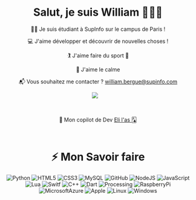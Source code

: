 <div align="center">
	<h1>Salut, je suis William 👋👨‍💻</h1>
	<p>👨‍🎓 Je suis étudiant à SupInfo sur le campus de Paris !</p>
	<p>💻 J'aime développer et découvrir de nouvelles choses !</p>
	<p>🏌️ J'aime faire du sport 🏃</p>
	<p>🌳 J'aime le calme</p>
	<p>📬 Vous souhaitez me contacter ? <a href="mailto:william.bergue@supinfo.com">william.bergue@supinfo.com</a></p>
	<p><a target="_blank"href="https://www.linkedin.com/in/bergue-william-supinfo/"><img src="https://img.shields.io/badge/linkedin-%230077B5.svg?&style=for-the-badge&logo=linkedin&logoColor=white" /></a>&nbsp;&nbsp;&nbsp;&nbsp;</p>
	<br>
	<p>👥 Mon copilot de Dev <a href="https://github.com/Eliftb186">Eli l'as 🂡</a> </p>
	<br>
	<h1>⚡ Mon Savoir faire</h1>
	<img src="https://img.shields.io/badge/-Python-black?style=flat-square&logo=Python" alt="Python">
	<img src="https://img.shields.io/badge/-HTML5-E34F26?style=flat-square&logo=html5&logoColor=white" alt="HTML5">
	<img src="https://img.shields.io/badge/-CSS3-1572B6?style=flat-square&logo=css3" alt="CSS3">
	<img src="https://img.shields.io/badge/-MySQL-03224C?style=flat-square&logo=mysql" alt="MySQL">
	<img src="https://img.shields.io/badge/-GitHub-181717?style=flat-square&logo=github" alt="GitHub">
	<img src="https://img.shields.io/badge/-Nodejs-black?style=flat-square&logo=Node.js" alt="NodeJS">
	<img src="https://img.shields.io/badge/-JavaScript-black?style=flat-square&logo=javascript" alt="JavaScript">
	<img src="https://img.shields.io/badge/-Lua-0008FF?style=flat-square&logo=lua" alt="Lua">
	<img src="https://img.shields.io/badge/-Swift-696969?style=flat-square&logo=swift" alt="Switf">
	<img src="https://img.shields.io/badge/-C++-3DAEEF?style=flat-square&logo=cpp" alt="C++">
	<img src="https://img.shields.io/badge/-Dart-001FFF?style=flat-square&logo=dart" alt="Dart">
	<img src="https://img.shields.io/badge/-Processing-001FFF?style=flat-square&logo=processing" alt="Processing">
	<img src="https://img.shields.io/badge/-Raspberry%20Pi-C51A4A?style=flat-square&logo=Raspberry-Pi" alt="RaspberryPi">
	<img src="https://img.shields.io/badge/Microsoft%20Azure-232F7E?style=flat-square&logo=microsoft-azure" alt="MicrosoftAzure">
	<img src="https://img.shields.io/badge/-Apple-696969?style=flat-square&logo=apple" alt="Apple">
	<img src="https://img.shields.io/badge/-Lunix-white?style=flat-square&logo=linux" alt="Linux">
	<img src="https://img.shields.io/badge/-Windows-3DAEEF?style=flat-square&logo=windows" alt="Windows">
